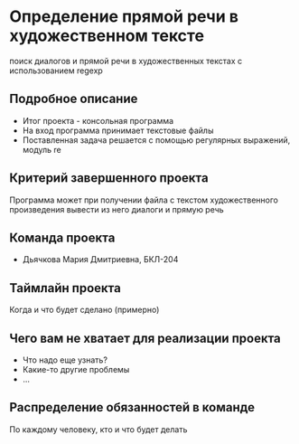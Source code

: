 # Определение прямой речи в художественном тексте
поиск диалогов и прямой речи в художественных текстах с использованием regexp
## Подробное описание

- Итог проекта - консольная программа
- На вход программа принимает текстовые файлы
- Поставленная задача решается с помощью регулярных выражений, модуль re

## Критерий завершенного проекта

Программа может при получении файла с текстом художественного произведения вывести из него диалоги и прямую речь

## Команда проекта

- Дьячкова Мария Дмитриевна, БКЛ-204

## Таймлайн проекта

Когда и что будет сделано (примерно)

## Чего вам не хватает для реализации проекта

- Что надо еще узнать?
- Какие-то другие проблемы
- ...

## Распределение обязанностей в команде

По каждому человеку, кто и что будет делать
